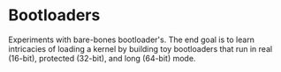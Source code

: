 # Bootloaders
Experiments with bare-bones bootloader's. The end goal is to learn intricacies of loading a kernel by building toy bootloaders that run in real (16-bit), protected (32-bit), and long (64-bit) mode.  
